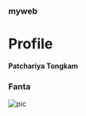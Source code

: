### myweb

# Profile
**Patchariya Tongkam**
### Fanta
![pic](https://scontent.fbkk10-1.fna.fbcdn.net/v/t1.0-9/101232489_3869387583133735_4156177480824127488_n.jpg?_nc_cat=102&ccb=2&_nc_sid=8bfeb9&_nc_eui2=AeGMrWCql_xh1V8p8Gwiu6RfzUrFcSP75_jNSsVxI_vn-BryrulZcbItRSfEkw9UpuE2Nw1Bh2hk-CWLTsAZixer&_nc_ohc=Gt4Olnu7JBIAX8DoIub&_nc_ht=scontent.fbkk10-1.fna&oh=11d88c409ba62253725572d49443cd49&oe=600B7FC0)
